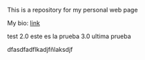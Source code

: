 This is a repository for my personal web page

My bio: [link](Bio.md)

test 2.0 este es la prueba 3.0 ultima prueba 

dfasdfadflkadjfñlaksdjf
